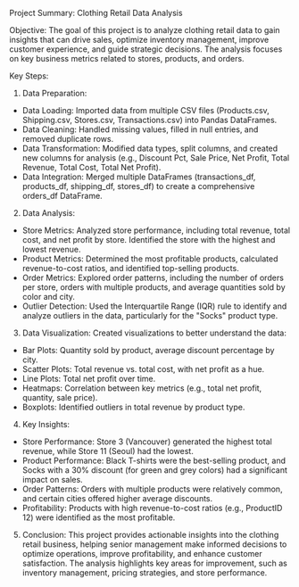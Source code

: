 Project Summary: Clothing Retail Data Analysis

Objective: The goal of this project is to analyze clothing retail data to gain insights that can drive sales, optimize inventory management, improve customer experience, and guide strategic decisions. 
The analysis focuses on key business metrics related to stores, products, and orders.

Key Steps:

1. Data Preparation:
- Data Loading: Imported data from multiple CSV files (Products.csv, Shipping.csv, Stores.csv, Transactions.csv) into Pandas DataFrames.
- Data Cleaning: Handled missing values, filled in null entries, and removed duplicate rows.
- Data Transformation: Modified data types, split columns, and created new columns for analysis (e.g., Discount Pct, Sale Price, Net Profit, Total Revenue, Total Cost, Total Net Profit).
- Data Integration: Merged multiple DataFrames (transactions_df, products_df, shipping_df, stores_df) to create a comprehensive orders_df DataFrame.

2. Data Analysis:
- Store Metrics: Analyzed store performance, including total revenue, total cost, and net profit by store. Identified the store with the highest and lowest revenue.
- Product Metrics: Determined the most profitable products, calculated revenue-to-cost ratios, and identified top-selling products.
- Order Metrics: Explored order patterns, including the number of orders per store, orders with multiple products, and average quantities sold by color and city.
- Outlier Detection: Used the Interquartile Range (IQR) rule to identify and analyze outliers in the data, particularly for the "Socks" product type.

3. Data Visualization:
Created visualizations to better understand the data:
- Bar Plots: Quantity sold by product, average discount percentage by city.
- Scatter Plots: Total revenue vs. total cost, with net profit as a hue.
- Line Plots: Total net profit over time.
- Heatmaps: Correlation between key metrics (e.g., total net profit, quantity, sale price).
- Boxplots: Identified outliers in total revenue by product type.

4. Key Insights:
- Store Performance: Store 3 (Vancouver) generated the highest total revenue, while Store 11 (Seoul) had the lowest.
- Product Performance: Black T-shirts were the best-selling product, and Socks with a 30% discount (for green and grey colors) had a significant impact on sales.
- Order Patterns: Orders with multiple products were relatively common, and certain cities offered higher average discounts.
- Profitability: Products with high revenue-to-cost ratios (e.g., ProductID 12) were identified as the most profitable.

5. Conclusion:
This project provides actionable insights into the clothing retail business, helping senior management make informed decisions to optimize operations, improve profitability,
and enhance customer satisfaction. The analysis highlights key areas for improvement, such as inventory management, pricing strategies, and store performance.

